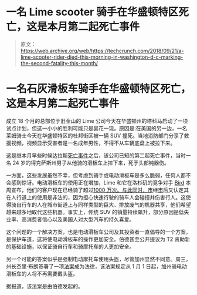 # 一名 Lime scooter 骑手在华盛顿特区死亡，这是本月第二起死亡事件 

> 原文：<https://web.archive.org/web/https://techcrunch.com/2018/09/21/a-lime-scooter-rider-died-this-morning-in-washington-d-c-marking-the-second-fatality-this-month/>

# 一名石灰滑板车骑手在华盛顿特区死亡，这是本月第二起死亡事件

成立 18 个月的总部位于旧金山的 Lime 公司今天在华盛顿州的塔科马启动了一项试点计划，但这一小小的胜利可能只是昙花一现。原因是:在美国的另一边，一名莱姆骑士今天在华盛顿特区的杜邦街区被一辆 SUV 撞死。当地消防部门分享了救援视频，视频显示受害者是一名成年男性，不得不从车辆底盘上被拉下来。

这是继本月早些时候达拉斯[死亡事件](https://web.archive.org/web/20221220211900/https://www.washingtonpost.com/technology/2018/09/04/police-man-dies-after-apparent-electric-scooter-accident)之后，该公司已知的第二起死亡事件，当时一名 24 岁的得克萨斯州男子从他骑的滑板车上摔下来，死于头部钝器伤。

一方面，这些发展虽然不幸，但考虑到骑手或电动滑板车是多么脆弱，任何人都不会感到惊讶。电动滑板车的使用正在增加，Lime 和它在洛杉矶的竞争对手 [Bird](https://web.archive.org/web/20221220211900/https://www.bird.co/) 本周宣布，他们的客户现在已经骑了超过[1000 万次。与此同时，](https://web.archive.org/web/20221220211900/https://techcrunch.com/2018/09/20/bird-hits-10-million-scooter-rides/)[市](https://web.archive.org/web/20221220211900/https://www.wcpo.com/news/local-news/hamilton-county/cincinnati/downtown/council-votes-to-update-city-law-making-e-scooters-illegal-on-sidewalks)继[市](https://web.archive.org/web/20221220211900/https://www.washingtonian.com/2018/04/20/are-those-electric-scooters-actually-allowed-on-the-sidewalk-here-are-the-rules/)后又认定其在人行道上的使用是非法的，因为担心快速行驶的骑车人会碰撞并伤害行人。这使得骑自行车的人在城市街道上与同样类型的巨大、排放废气的机器共享，他们希望越来越多地取代这些机器。事实上，传统 SUV 的销量持续飙升，部分原因是低失业率、高消费者信心以及美国人对大型汽车的持久喜爱。

这个问题的一个解决方案，也是电动滑板车公司及其投资者一直倡导的一个方案，是保护车道，这将使电动滑板车的操作更加安全。伯德甚至公开提议为 T2 资助新的基础设施，以保证骑自行车和骑摩托车的人更加安全。

另一个可能的答案似乎是强制电动摩托车使用头盔，尽管加州显然不同意。周三，州长杰里·布朗签署了一项[法案](https://web.archive.org/web/20221220211900/https://leginfo.legislature.ca.gov/faces/billTextClient.xhtml?bill_id=201720180AB2989)成为法律，该法案规定从 1 月 1 日起，加州骑电动滑板车的人将不再需要戴头盔。

据报道，该法案是由伯德发起的。